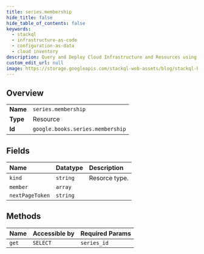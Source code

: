 ```yaml
---
title: series.membership
hide_title: false
hide_table_of_contents: false
keywords:
  - stackql
  - infrastructure-as-code
  - configuration-as-data
  - cloud inventory
description: Query and Deploy Cloud Infrastructure and Resources using SQL
custom_edit_url: null
image: https://storage.googleapis.com/stackql-web-assets/blog/stackql-blog-post-featured-image.png
---
```

  
    

## Overview
<table><tbody>
<tr><td><b>Name</b></td><td><code>series.membership</code></td></tr>
<tr><td><b>Type</b></td><td>Resource</td></tr>
<tr><td><b>Id</b></td><td><code>google.books.series.membership</code></td></tr>
</tbody></table>

## Fields
| Name | Datatype | Description |
|:-----|:---------|:------------|
| `kind` | `string` | Resorce type. |
| `member` | `array` |  |
| `nextPageToken` | `string` |  |
## Methods
| Name | Accessible by | Required Params |
|:-----|:--------------|:----------------|
| `get` | `SELECT` | `series_id` |
